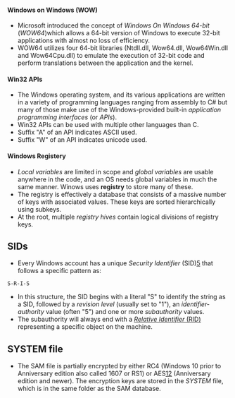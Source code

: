 #### Windows on Windows (WOW)
- Microsoft introduced the concept of _Windows On Windows 64-bit_ (_WOW64_)which allows a 64-bit version of Windows to execute 32-bit applications with almost no loss of efficiency.
- WOW64 utilizes four 64-bit libraries (Ntdll.dll, Wow64.dll, Wow64Win.dll and Wow64Cpu.dll) to emulate the execution of 32-bit code and perform translations between the application and the kernel.

#### Win32 APIs
- The Windows operating system, and its various applications are written in a variety of programming languages ranging from assembly to C# but many of those make use of the Windows-provided built-in _application programming interfaces_ (or _APIs_).
- Win32 APIs can be used with multiple other languages than C.
- Suffix "A" of an API indicates ASCII used.
- Suffix "W" of an API indicates unicode used.

#### Windows Registery 
- _Local variables_ are limited in scope and _global variables_ are usable anywhere in the code, and an OS needs global variables in much the same manner. Winows uses **registry** to store many of these.
- The registry is effectively a database that consists of a massive number of keys with associated values. These keys are sorted hierarchically using subkeys.
- At the root, multiple _registry hives_ contain logical divisions of registry keys.

## SIDs
- Every Windows account has a unique _Security Identifier_ (SID)[5](https://portal.offensive-security.com/courses/pen-300/books-and-videos/modal/modules/windows-credentials/local-windows-credentials/sam-database#fn5) that follows a specific pattern as:
```Windows
S-R-I-S
```
- In this structure, the SID begins with a literal "S" to identify the string as a SID, followed by a _revision level_ (usually set to "1"), an _identifier-authority_ value (often "5") and one or more _subauthority_ values.
- The subauthority will always end with a [_Relative Identifier_ (RID)](https://docs.microsoft.com/en-us/windows/win32/secgloss/r-gly?redirectedfrom=MSDN#_security_relative_identifier_gly) representing a specific object on the machine.

## SYSTEM file
- The SAM file is partially encrypted by either RC4 (Windows 10 prior to Anniversary edition also called 1607 or RS1) or AES[12](https://portal.offensive-security.com/courses/pen-300/books-and-videos/modal/modules/windows-credentials/local-windows-credentials/sam-database#fn12) (Anniversary edition and newer). The encryption keys are stored in the _SYSTEM_ file, which is in the same folder as the SAM database.
